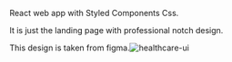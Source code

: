 React web app with Styled Components Css.

It is just the landing page with professional notch design.

This design is taken from figma.![healthcare-ui](https://user-images.githubusercontent.com/70290319/210249310-23919aa1-a5c9-4cb6-8eab-4555599ad3da.png)

